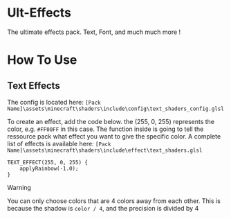 # Ult-Effects
The ultimate effects pack. Text, Font, and much much more !

# How To Use

## Text Effects
The config is located here: `[Pack Name]\assets\minecraft\shaders\include\config\text_shaders_config.glsl`

To create an effect, add the code below. the (255, 0, 255) represents the color, e.g. `#FF00FF` in this case.
The function inside is going to tell the ressource pack what effect you want to give the specific color.
A complete list of effects is available here: `[Pack Name]\assets\minecraft\shaders\include\effect\text_shaders.glsl`

```
TEXT_EFFECT(255, 0, 255) {
	applyRainbow(-1.0);
}
```

> [!WARNING]
> You can only choose colors that are 4 colors away from each other.
> This is because the shadow is `color / 4`, and the precision is divided by 4
